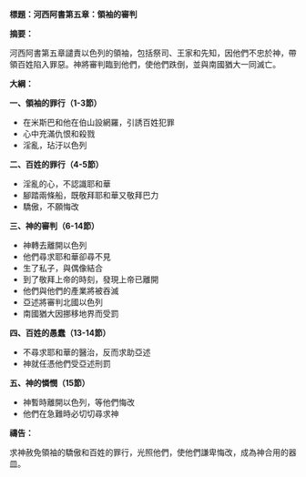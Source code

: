 **標題：河西阿書第五章：領袖的審判**

**摘要：**

河西阿書第五章譴責以色列的領袖，包括祭司、王家和先知，因他們不忠於神，帶領百姓陷入罪惡。神將審判臨到他們，使他們跌倒，並與南國猶大一同滅亡。

**大綱：**

**一、領袖的罪行（1-3節）**
* 在米斯巴和他在伯山設網羅，引誘百姓犯罪
* 心中充滿仇恨和殺戮
* 淫亂，玷汙以色列

**二、百姓的罪行（4-5節）**
* 淫亂的心，不認識耶和華
* 腳踏兩條船，既敬拜耶和華又敬拜巴力
* 驕傲，不願悔改

**三、神的審判（6-14節）**
* 神轉去離開以色列
* 他們尋求耶和華卻尋不見
* 生了私子，與偶像結合
* 到了敬拜上帝的時刻，發現上帝已離開
* 他們與他們的產業將被吞滅
* 亞述將審判北國以色列
* 南國猶大因挪移地界而受罰

**四、百姓的愚蠢（13-14節）**
* 不尋求耶和華的醫治，反而求助亞述
* 神就任憑他們受亞述刑罰

**五、神的憐憫（15節）**
* 神暫時離開以色列，等他們悔改
* 他們在急難時必切切尋求神

**禱告：**

求神赦免領袖的驕傲和百姓的罪行，光照他們，使他們謙卑悔改，成為神合用的器皿。
